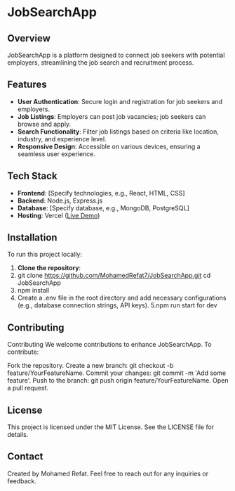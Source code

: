 # JobSearchApp

## Overview

JobSearchApp is a platform designed to connect job seekers with potential employers, streamlining the job search and recruitment process.

## Features

- **User Authentication**: Secure login and registration for job seekers and employers.
- **Job Listings**: Employers can post job vacancies; job seekers can browse and apply.
- **Search Functionality**: Filter job listings based on criteria like location, industry, and experience level.
- **Responsive Design**: Accessible on various devices, ensuring a seamless user experience.

## Tech Stack

- **Frontend**: [Specify technologies, e.g., React, HTML, CSS]
- **Backend**: Node.js, Express.js
- **Database**: [Specify database, e.g., MongoDB, PostgreSQL]
- **Hosting**: Vercel ([Live Demo](https://job-search-app-pi.vercel.app))

## Installation

To run this project locally:

1. **Clone the repository**:
2. git clone https://github.com/MohamedRefat7/JobSearchApp.git
   cd JobSearchApp
3. npm install
4. Create a .env file in the root directory and add necessary configurations (e.g., database connection strings, API keys).
5.npm run start for dev


## Contributing
Contributing
We welcome contributions to enhance JobSearchApp. To contribute:

Fork the repository.
Create a new branch: git checkout -b feature/YourFeatureName.
Commit your changes: git commit -m 'Add some feature'.
Push to the branch: git push origin feature/YourFeatureName.
Open a pull request.

## License
This project is licensed under the MIT License. See the LICENSE file for details.

## Contact
Created by Mohamed Refat. Feel free to reach out for any inquiries or feedback.


   
